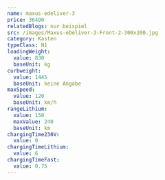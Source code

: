 ```yaml
---
name: maxus-edeliver-3
price: 36490
relatedBlogs: nur beispiel
src: /images/Maxus-eDeliver-3-Front-2-300x200.jpg
category: Kasten
typeClass: N1
loadingWeight:
  value: 830
  baseUnit: kg
curbweight:
  value: 1445
  baseUnit: keine Angabe
maxSpeed:
  value: 120
  baseUnit: km/h
rangeLithium:
  value: 150
  maxValue: 240
  baseUnit: km
chargingTime230V:
  value: 0
chargingTimeLithium:
  value: 6
chargingTimeFast:
  value: 0.75
---
```

